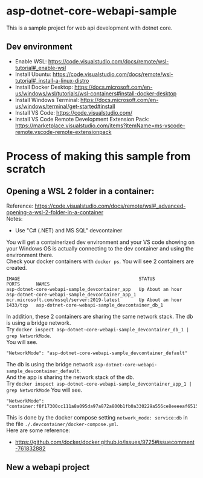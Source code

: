 # asp-dotnet-core-webapi-sample
This is a sample project for web api development with dotnet core.
## Dev environment
* Enable WSL: https://code.visualstudio.com/docs/remote/wsl-tutorial#_enable-wsl
* Install Ubuntu: https://code.visualstudio.com/docs/remote/wsl-tutorial#_install-a-linux-distro
* Install Docker Desktop: https://docs.microsoft.com/en-us/windows/wsl/tutorials/wsl-containers#install-docker-desktop
* Install Windows Terminal: https://docs.microsoft.com/en-us/windows/terminal/get-started#install
* Install VS Code: https://code.visualstudio.com/
* Install VS Code Remote Development Extension Pack: https://marketplace.visualstudio.com/items?itemName=ms-vscode-remote.vscode-remote-extensionpack
# Process of making this sample from scratch
## Opening a WSL 2 folder in a container: 
Reference: https://code.visualstudio.com/docs/remote/wsl#_advanced-opening-a-wsl-2-folder-in-a-container  
Notes:
* Use "C# (.NET) and MS SQL" devcontainer

You will get a containerized dev environment and your VS code showing on your Windows OS is actually connecting to the dev container and using the environment there.  
Check your docker containers with `docker ps`. You will see 2 containers are created.
```
IMAGE                                            STATUS             PORTS      NAMES
asp-dotnet-core-webapi-sample_devcontainer_app   Up About an hour              asp-dotnet-core-webapi-sample_devcontainer_app_1
mcr.microsoft.com/mssql/server:2019-latest       Up About an hour   1433/tcp   asp-dotnet-core-webapi-sample_devcontainer_db_1
```
In addition, these 2 containers are sharing the same network stack.
The db is using a bridge network.  
Try `docker inspect asp-dotnet-core-webapi-sample_devcontainer_db_1 | grep NetworkMode`.  
You will see.
```
"NetworkMode": "asp-dotnet-core-webapi-sample_devcontainer_default"
```
The db is using the bridge network `asp-dotnet-core-webapi-sample_devcontainer_default`.  
And the app is sharing the network stack of the db.  
Try `docker inspect asp-dotnet-core-webapi-sample_devcontainer_app_1 | grep NetworkMode`
You will see.
```
"NetworkMode": "container:f8f17300cc111a8a095da97a872a800b1fb0a330229a556ce8eeeeaf65155a58"
```
This is done by the docker compose setting `network_mode: service:db` in the file `./.devcontainer/docker-compose.yml`.  
Here are some reference:
* https://github.com/docker/docker.github.io/issues/9725#issuecomment-761832882
## New a webapi project